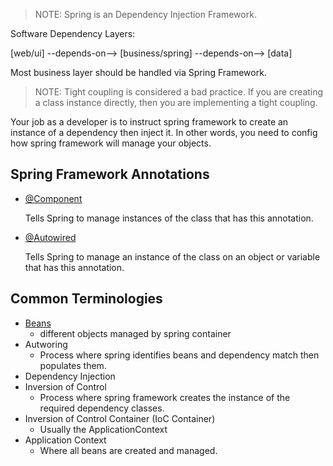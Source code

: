 > NOTE: Spring is an Dependency Injection Framework.

Software Dependency Layers:

[web/ui] --depends-on--> [business/spring] --depends-on--> [data]

Most business layer should be handled via Spring Framework.

> NOTE:
> Tight coupling is considered a bad practice.
> If you are creating a class instance directly, then you are implementing a tight coupling.

Your job as a developer is to instruct spring framework to create an instance of a dependency
then inject it. In other words, you need to config how spring framework will manage your
objects.

## Spring Framework Annotations

- [@Component](https://docs.spring.io/spring-framework/docs/current/javadoc-api/org/springframework/stereotype/Component.html)

  Tells Spring to manage instances of the class that has this annotation.

- [@Autowired](https://docs.spring.io/spring-framework/reference/core/beans/annotation-config/autowired.html)

  Tells Spring to manage an instance of the class on an object or variable that has this annotation.

## Common Terminologies

- [Beans](https://docs.spring.io/spring-framework/reference/core/beans/definition.html)
  - different objects managed by spring container
- Autworing
  - Process where spring identifies beans and dependency match then populates them.
- Dependency Injection
- Inversion of Control
  - Process where spring framework creates the instance of the required dependency classes.
- Inversion of Control Container (IoC Container)
  - Usually the ApplicationContext
- Application Context
  - Where all beans are created and managed.
